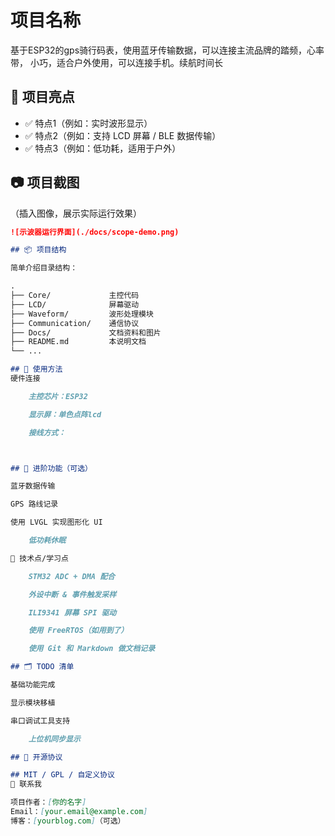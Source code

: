 # 项目名称
基于ESP32的gps骑行码表，使用蓝牙传输数据，可以连接主流品牌的踏频，心率带，
小巧，适合户外使用，可以连接手机。续航时间长

## 🚀 项目亮点

- ✅ 特点1（例如：实时波形显示）
- ✅ 特点2（例如：支持 LCD 屏幕 / BLE 数据传输）
- ✅ 特点3（例如：低功耗，适用于户外）

## 📷 项目截图

（插入图像，展示实际运行效果）

```markdown
![示波器运行界面](./docs/scope-demo.png)

## 📦 项目结构

简单介绍目录结构：

.
├── Core/             主控代码
├── LCD/              屏幕驱动
├── Waveform/         波形处理模块
├── Communication/    通信协议
├── Docs/             文档资料和图片
├── README.md         本说明文档
└── ...

## 📖 使用方法
硬件连接

    主控芯片：ESP32

    显示屏：单色点阵lcd

    接线方式：



## 📡 进阶功能（可选）

蓝牙数据传输

GPS 路线记录

使用 LVGL 实现图形化 UI

    低功耗休眠

🧠 技术点/学习点

    STM32 ADC + DMA 配合

    外设中断 & 事件触发采样

    ILI9341 屏幕 SPI 驱动

    使用 FreeRTOS（如用到了）

    使用 Git 和 Markdown 做文档记录

## 🗂️ TODO 清单

基础功能完成

显示模块移植

串口调试工具支持

    上位机同步显示

## 📜 开源协议

## MIT / GPL / 自定义协议
🤝 联系我

项目作者：[你的名字]
Email：[your.email@example.com]
博客：[yourblog.com]（可选）
